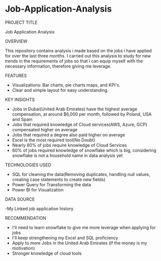  # Job-Application-Analysis


PROJECT TITLE

Job Application Analysis

OVERVIEW

This repository contains analysis i made based on the jobs i have applied for over the last three months. I carried out this analysis to study for new trends in the requirements of jobs so that i can equip myself with the necessary information, therefore giving me leverage.

FEATURES

- Visualizations: Bar charts, pie charts maps, and KPI's.
- Clear and simple layout for easy understanding.


KEY INSIGHTS
- Jobs in Dubai(United Arab Emirates) have the highest average compensation, at around $6,000 per month, followed by Poland, USA and Spain
- Jobs that required knowledge of Cloud services(AWS, Azure, GCP) compensated higher on average
- Jobs that required a degree also paid higher on average
- Excel is the most required tool(No Doubt)
- Nearly 80% of jobs require knowledge of Cloud Services
- 60% of jobs required knowledge of snowflake which is big, considering snowflake is not a household name in data analysis yet


TECHNOLOGIES USED

- SQL for cleaning the data(Removing duplicates, handling null values, creating case statements to create new fields)
- Power Query for Transforming the data
- Power BI for Visualization

DATA SOURCE

-My Linked job application history


RECOMMENDATION

- I'll need to learn snowflake to give me more leverage when applying for jobs
- I'll keep strengthening my Excel and SQL proficiency
- Apply to more Jobs in the United Arab Emirates (if the money is my motivation)
- Stronger knowledge of cloud tools




